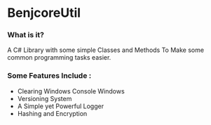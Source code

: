 # BenjcoreUtil
### What is it?
A C# Library with some simple Classes and Methods
To Make some common programming tasks easier.

### Some Features Include :
- Clearing Windows Console Windows
- Versioning System
- A Simple yet Powerful Logger
- Hashing and Encryption